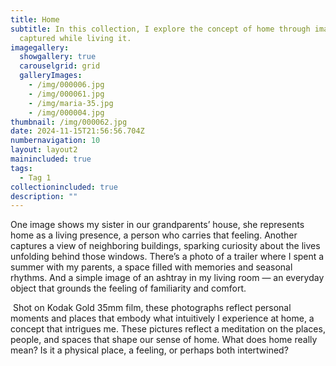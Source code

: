 ```yaml
---
title: Home
subtitle: In this collection, I explore the concept of home through images
  captured while living it.
imagegallery:
  showgallery: true
  carouselgrid: grid
  galleryImages:
    - /img/000006.jpg
    - /img/000061.jpg
    - /img/maria-35.jpg
    - /img/000004.jpg
thumbnail: /img/000062.jpg
date: 2024-11-15T21:56:56.704Z
numbernavigation: 10
layout: layout2
mainincluded: true
tags:
  - Tag 1
collectionincluded: true
description: ""
---
```

One image shows my sister in our grandparents’ house, she represents home as a living presence, a person who carries that feeling.  Another captures a view of neighboring buildings, sparking curiosity about the lives unfolding behind those windows. There’s a photo of a trailer where I spent a summer with my parents, a space filled with memories and seasonal rhythms. And a simple image of an ashtray in my living room — an everyday object that grounds the feeling of familiarity and comfort.

 Shot on Kodak Gold 35mm film, these photographs reflect personal moments and places that embody what intuitively I experience at home, a concept that intrigues me. These pictures reflect a meditation on the places, people, and spaces that shape our sense of home. What does home really mean? Is it a physical place, a feeling, or perhaps both intertwined?